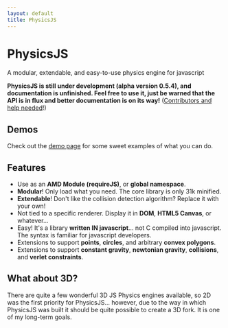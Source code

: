 ```yaml
---
layout: default
title: PhysicsJS
---
```


# Physics<span class="js">JS</span>

<div class="center">A modular, extendable, and easy-to-use physics engine for javascript</div>

<canvas id="intro-viewport" width="0" height="300">
</canvas>

**PhysicsJS is still under development (alpha version 0.5.4), and documentation
is unfinished. Feel free to use it, just be warned that the API is in flux and better
documentation is on its way!** ([Contributors and help needed](./contribute)!)

## Demos

Check out the [demo page][demos] for some sweet examples of what you can do.


## Features

* Use as an **AMD Module (requireJS)**, or **global namespace**.
* **Modular**! Only load what you need. The core library is only 31k minified.
* **Extendable**! Don't like the collision detection algorithm? Replace it with your own!
* Not tied to a specific renderer. Display it in **DOM**, **HTML5 Canvas**, or whatever...
* Easy! It's a library **written IN javascript**... not C compiled into javascript.
  The syntax is familiar for javascript developers.
* Extensions to support **points**, **circles**, and arbitrary **convex polygons**.
* Extensions to support **constant gravity**, **newtonian gravity**, **collisions**,
  and **verlet constraints**.

## What about 3D?

There are quite a few wonderful 3D JS Physics engines available, so 2D was the first priority
for PhysicsJS... however, due to the way in which PhysicsJS was built it should be quite
possible to create a 3D fork. It is one of my long-term goals.

[demos]: ./examples


<script>require(['homepage-demo']);</script>
